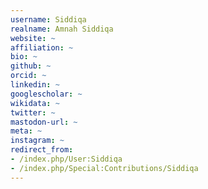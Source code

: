 ```yaml
---
username: Siddiqa
realname: Amnah Siddiqa
website: ~
affiliation: ~
bio: ~
github: ~
orcid: ~
linkedin: ~
googlescholar: ~
wikidata: ~
twitter: ~
mastodon-url: ~
meta: ~
instagram: ~
redirect_from:
- /index.php/User:Siddiqa
- /index.php/Special:Contributions/Siddiqa
---
```

